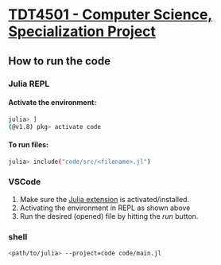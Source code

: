 # [TDT4501 - Computer Science, Specialization Project](report/main.pdf)

## How to run the code

### Julia REPL

#### Activate the environment:
```sh
julia> ]
(@v1.8) pkg> activate code
```

#### To run files:
```sh
julia> include("code/src/<filename>.jl")
```

### VSCode

1. Make sure the [Julia extension](https://marketplace.visualstudio.com/items?itemName=julialang.language-julia) is activated/installed.
2. Activating the environment in REPL as shown above
3. Run the desired (opened) file by hitting the *run* button.


### shell

```sh
<path/to/julia> --project=code code/main.jl
```